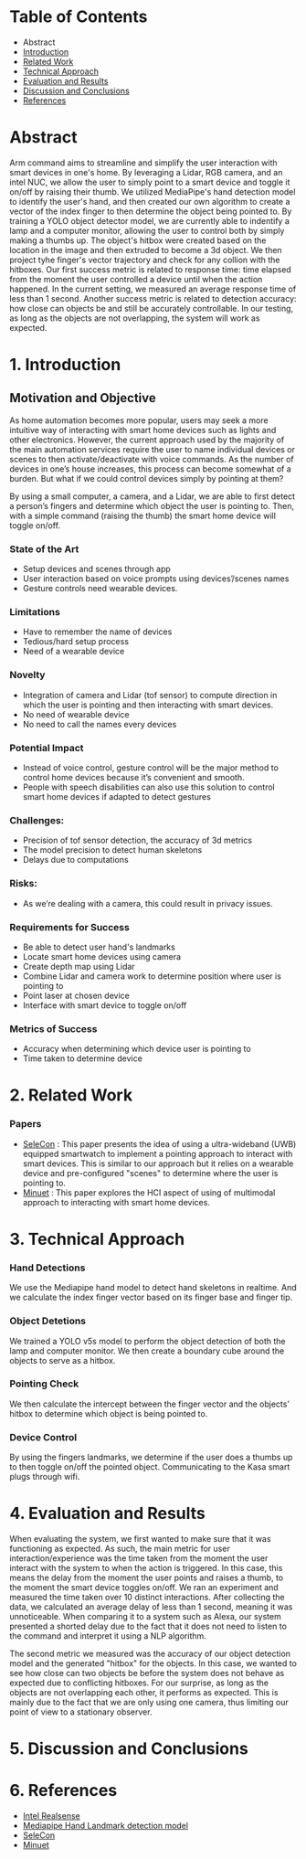 # Table of Contents
* Abstract
* [Introduction](#1-introduction)
* [Related Work](#2-related-work)
* [Technical Approach](#3-technical-approach)
* [Evaluation and Results](#4-evaluation-and-results)
* [Discussion and Conclusions](#5-discussion-and-conclusions)
* [References](#6-references)

# Abstract


Arm command aims to streamline and simplify the user interaction with smart devices in one's home. By leveraging a Lidar, RGB camera, and an intel NUC, we allow the user to simply point to a smart device and toggle it on/off by raising their thumb.
We utilized MediaPipe's hand detection model to identify the user's hand, and then created our own algorithm to create a vector of the index finger to then determine the object being pointed to. By training a YOLO object detector model, we are currently able to indentify a lamp and a computer monitor, allowing the user to control both by simply making a thumbs up. The object's hitbox were created based on the location in the image and then extruded to become a 3d object. We then project tyhe finger's vector trajectory and check for any collion with the hitboxes.
Our first success metric is related to response time: time elapsed from the moment the user controlled a device until when the action happened. In the current setting, we measured an average response time of less than 1 second.
Another success metric is related to detection accuracy: how close can objects be and still be accurately controllable. In our testing, as long as the objects are not overlapping, the system will work as expected.

# 1. Introduction
## Motivation and Objective

As home automation becomes more popular, users may seek a more intuitive way of interacting with smart home devices such as lights and other electronics. However, the current approach used by the majority of the main automation services require the user to name individual devices or scenes to then activate/deactivate with voice commands. As the number of devices in one’s house increases, this process can become somewhat of a burden. But what if we could control devices simply by pointing at them?

By using a small computer, a camera, and a Lidar, we are able to first detect a person’s fingers and determine which object the user is pointing to. Then, with a simple command (raising the thumb) the smart home device will toggle on/off.

### State of the Art
- Setup devices and scenes through app
- User interaction based on voice prompts using devices’/scenes names 
- Gesture controls need wearable devices.

### Limitations
- Have to remember the name of devices
- Tedious/hard setup process
- Need of a wearable device
  

### Novelty
- Integration of camera and Lidar (tof sensor) to compute direction in which the user is pointing and then interacting with smart devices.
- No need of wearable device
- No need to call the names every devices

### Potential Impact
- Instead of voice control, gesture control will be the major method to control home devices because it’s convenient and smooth.
- People with speech disabilities can also use this solution to control smart home devices if adapted to detect gestures
  

### Challenges:
- Precision of tof sensor detection, the accuracy of 3d metrics
- The model precision to detect human skeletons
- Delays due to computations

### Risks:
- As we’re dealing with a camera, this could result in privacy issues.


### Requirements for Success

- Be able to detect user hand's landmarks
- Locate smart home devices using camera
- Create depth map using Lidar
- Combine Lidar and camera work to determine position where user is pointing to
- Point laser at chosen device
- Interface with smart device to toggle on/off


### Metrics of Success

- Accuracy when determining which device user is pointing to
- Time taken to determine device


# 2. Related Work
### Papers
- [SeleCon](https://ieeexplore.ieee.org/document/7946862) : This paper presents the idea of using a ultra-wideband (UWB) equipped smartwatch to implement a pointing approach to interact with smart devices. This is similar to our approach but it relies on a wearable device and pre-configured "scenes" to determine where the user is pointing to.
- [Minuet](https://dl.acm.org/doi/10.1145/3357251.3357581) : This paper explores the HCI aspect of using of multimodal approach to interacting with smart home devices.

# 3. Technical Approach
### Hand Detections
We use the Mediapipe hand model to detect hand skeletons in realtime. And we calculate the index finger vector based on its finger base and finger tip. 
### Object Detetions
We trained a YOLO v5s model to perform the object detection of both the lamp and computer monitor. We then create a boundary cube around the objects to serve as a hitbox.
### Pointing Check
We then calculate the intercept between the finger vector and the objects’ hitbox to determine which object is being pointed to.
### Device Control
By using the fingers landmarks, we determine if the user does a thumbs up to then toggle on/off the pointed object.
Communicating to the Kasa smart plugs through wifi.


# 4. Evaluation and Results
When evaluating the system, we first wanted to make sure that it was functioning as expected. As such, the main metric for user interaction/experience was the time taken from the moment the user interact with the system to when the action is triggered. In this case, this means the delay from the moment the user points and raises a thumb, to the moment the smart device toggles on/off. We ran an experiment and measured the time taken over 10 distinct interactions. After collecting the data, we calculated an average delay of less than 1 second, meaning it was unnoticeable. When comparing it to a system such as Alexa, our system presented a shorted delay due to the fact that it does not need to listen to the command and interpret it using a NLP algorithm.

The second metric we measured was the accuracy of our object detection model and the generated "hitbox" for the objects. In this case, we wanted to see how close can two objects be before the system does not behave as expected due to conflicting hitboxes. For our surprise, as long as the objects are not overlapping each other, it performs as expected. This is mainly due to the fact that we are only using one camera, thus limiting our point of view to a stationary observer.

# 5. Discussion and Conclusions

# 6. References

- [Intel Realsense](https://www.intelrealsense.com/developers/)
- [Mediapipe Hand Landmark detection model](https://github.com/google/mediapipe/blob/master/docs/solutions/hands.md)
- [SeleCon](https://ieeexplore.ieee.org/document/7946862)
- [Minuet](https://dl.acm.org/doi/10.1145/3357251.3357581)
